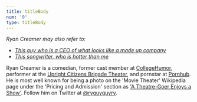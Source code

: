 ```yaml
---
title: titleBody
num: '0'
type: titleBody
---
```

_Ryan Creamer may also refer to:_

* [_This guy who is a CEO of what looks like a made up company_](https://spower.com/bios/bio-ryan_creamer.php)
* [_This songwriter, who is hotter than me_](http://www.spiritmusicgroup.com/Clients/Library/Ryan-Creamer)

Ryan Creamer is a comedian, former cast member at [CollegeHumor](http://www.collegehumor.com/user/6926917), performer at the [Upright Citizens Brigade Theater](http://ucbcomedy.com/user/39457), and pornstar at [Pornhub](https://www.pornhub.com/video/search?search=ryan+creamer). He is most well known for being a photo on the 'Movie Theater'  Wikipedia page under the 'Pricing and Admission' section as ['A Theatre-Goer Enjoys a Show'](https://en.wikipedia.org/wiki/Movie_theater#Pricing_and_admission). Follow him on Twitter at [@ryguyguyry](https://twitter.com/ryguyguyry).
